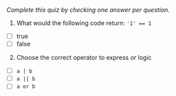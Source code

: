 *Complete this quiz by checking one answer per question.*

1. What would the following code return: `'1' == 1`

- [ ] true
- [ ] false

2. Choose the correct operator to express _or_ logic

- [ ] `a | b`
- [ ] `a || b`
- [ ] `a or b`
